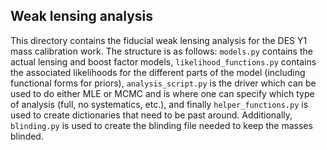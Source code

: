 ## Weak lensing analysis

This directory contains the fiducial weak lensing analysis for the DES Y1 mass calibration work. The structure is as follows: `models.py` contains the actual lensing and boost factor models, `likelihood_functions.py` contains the associated likelihoods for the different parts of the model (including functional forms for priors), `analysis_script.py` is the driver which can be used to do either MLE or MCMC and is where one can specify which type of analysis (full, no systematics, etc.), and finally `helper_functions.py` is used to create dictionaries that need to be past around. Additionally, `blinding.py` is used to create the blinding file needed to keep the masses blinded.